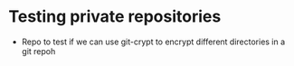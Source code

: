 # Testing private repositories

- Repo to test if we can use git-crypt to encrypt different directories in a git repoh
